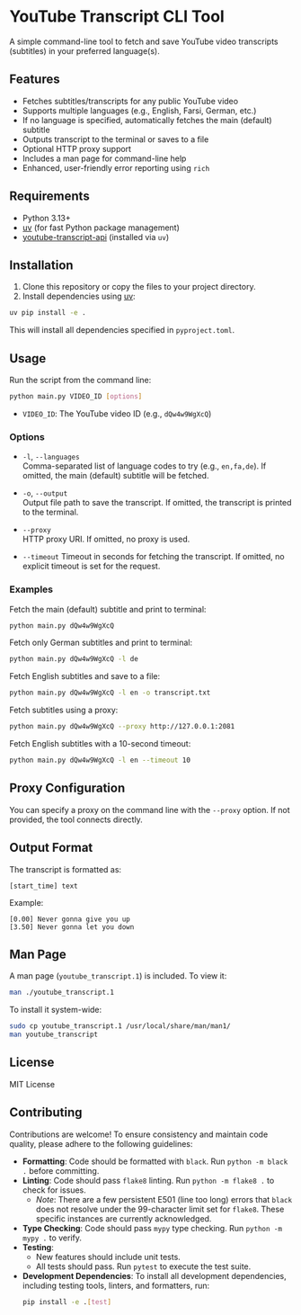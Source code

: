 # YouTube Transcript CLI Tool

A simple command-line tool to fetch and save YouTube video transcripts (subtitles) in your preferred language(s).

## Features
- Fetches subtitles/transcripts for any public YouTube video
- Supports multiple languages (e.g., English, Farsi, German, etc.)
- If no language is specified, automatically fetches the main (default) subtitle
- Outputs transcript to the terminal or saves to a file
- Optional HTTP proxy support
- Includes a man page for command-line help
- Enhanced, user-friendly error reporting using `rich`

## Requirements
- Python 3.13+
- [uv](https://github.com/astral-sh/uv) (for fast Python package management)
- [youtube-transcript-api](https://github.com/jdepoix/youtube-transcript-api) (installed via `uv`)

## Installation

1. Clone this repository or copy the files to your project directory.
2. Install dependencies using [uv](https://github.com/astral-sh/uv):

```sh
uv pip install -e .
```

This will install all dependencies specified in `pyproject.toml`.

## Usage

Run the script from the command line:

```sh
python main.py VIDEO_ID [options]
```

- `VIDEO_ID`: The YouTube video ID (e.g., `dQw4w9WgXcQ`)

### Options

- `-l`, `--languages`  
  Comma-separated list of language codes to try (e.g., `en,fa,de`). If omitted, the main (default) subtitle will be fetched.

- `-o`, `--output`  
  Output file path to save the transcript. If omitted, the transcript is printed to the terminal.

- `--proxy`  
  HTTP proxy URI. If omitted, no proxy is used.

- `--timeout`
  Timeout in seconds for fetching the transcript. If omitted, no explicit timeout is set for the request.

### Examples

Fetch the main (default) subtitle and print to terminal:

```sh
python main.py dQw4w9WgXcQ
```

Fetch only German subtitles and print to terminal:

```sh
python main.py dQw4w9WgXcQ -l de
```

Fetch English subtitles and save to a file:

```sh
python main.py dQw4w9WgXcQ -l en -o transcript.txt
```

Fetch subtitles using a proxy:

```sh
python main.py dQw4w9WgXcQ --proxy http://127.0.0.1:2081
```

Fetch English subtitles with a 10-second timeout:

```sh
python main.py dQw4w9WgXcQ -l en --timeout 10
```

## Proxy Configuration

You can specify a proxy on the command line with the `--proxy` option. If not provided, the tool connects directly.

## Output Format

The transcript is formatted as:

```
[start_time] text
```

Example:

```
[0.00] Never gonna give you up
[3.50] Never gonna let you down
```

## Man Page

A man page (`youtube_transcript.1`) is included. To view it:

```sh
man ./youtube_transcript.1
```

To install it system-wide:

```sh
sudo cp youtube_transcript.1 /usr/local/share/man/man1/
man youtube_transcript
```

## License

MIT License

## Contributing

Contributions are welcome! To ensure consistency and maintain code quality, please adhere to the following guidelines:

- **Formatting**: Code should be formatted with `black`. Run `python -m black .` before committing.
- **Linting**: Code should pass `flake8` linting. Run `python -m flake8 .` to check for issues.
  - *Note*: There are a few persistent E501 (line too long) errors that `black` does not resolve under the 99-character limit set for `flake8`. These specific instances are currently acknowledged.
- **Type Checking**: Code should pass `mypy` type checking. Run `python -m mypy .` to verify.
- **Testing**:
    - New features should include unit tests.
    - All tests should pass. Run `pytest` to execute the test suite.
- **Development Dependencies**: To install all development dependencies, including testing tools, linters, and formatters, run:
  ```sh
  pip install -e .[test]
  ```

